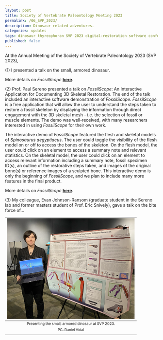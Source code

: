 ```yaml
---
layout: post
title: Society of Vertebrate Paleontology Meeting 2023
permalink: /06_SVP_2023/
description: Dinosaur-related adventures.
categories: updates
tags: dinosaur thyreophoran SVP 2023 digital-restoration software conference
published: false
---
```


At the Annual Meeting of the Society of Vertebrate Paleontology 2023 (SVP 2023), 

(1) I presented a talk on the small, armored dinosaur. 

More details on *FossilScope* [**here**](https://rainadevries.com/01_SoftwareDeveloper/).

(2) Prof. Paul Sereno presented a talk on *FossilScope*: An Interactive Application for Documenting 3D Skeletal Restoration. The end of the talk included an interactive software demonstration of *FossilScope*. *FossilScope* is a free application that will allow the user to understand the steps taken to restore a fossil skeleton by displaying the information through direct engagement with the 3D skeletal mesh - i.e. the selection of fossil or muscle elements. The demo was well-received, with many researchers interested in using *FossilScope* for their own work.

The interactive demo of *FossilScope* featured the flesh and skeletal models of *Spinosaurus aegyptiacus*. The user could toggle the visibility of the flesh model on or off to access the bones of the skeleton. On the flesh model, the user could click on an element to access a summary note and relevant statistics. On the skeletal model, the user could click on an element to access relevant information including a summary note, fossil specimen ID(s), an outline of the restorative steps taken, and images of the original bone(s) or reference images of a sculpted bone. This interactive demo is only the beginning of *FossilScope*, and we plan to include many more features in the final product.

More details on *FossilScope* [**here**](https://rainadevries.com/01_SoftwareDeveloper/).

(3) My colleague, Evan Johnson-Ransom (graduate student in the Sereno lab and former masters student of Prof. Eric Snively), gave a talk on the bite force of...

| <img src="/assets/post-imgs/DarwinConference_2023.png" alt="Me presenting my talk on the small, armored dinosaur" width=420px> |
|:--:|
| <sup> Presenting the small, armored dinosaur at SVP 2023. <br> PC: Daniel Vidal </sup> |
